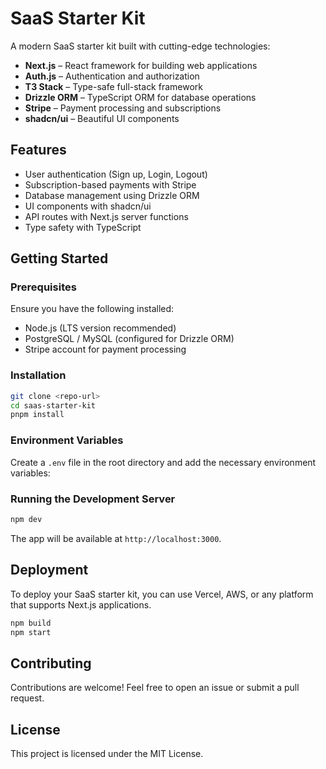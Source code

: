 # SaaS Starter Kit

A modern SaaS starter kit built with cutting-edge technologies:

- **Next.js** – React framework for building web applications
- **Auth.js** – Authentication and authorization
- **T3 Stack** – Type-safe full-stack framework
- **Drizzle ORM** – TypeScript ORM for database operations
- **Stripe** – Payment processing and subscriptions
- **shadcn/ui** – Beautiful UI components

## Features

- User authentication (Sign up, Login, Logout)
- Subscription-based payments with Stripe
- Database management using Drizzle ORM
- UI components with shadcn/ui
- API routes with Next.js server functions
- Type safety with TypeScript

## Getting Started

### Prerequisites

Ensure you have the following installed:

- Node.js (LTS version recommended)
- PostgreSQL / MySQL (configured for Drizzle ORM)
- Stripe account for payment processing

### Installation

```sh
git clone <repo-url>
cd saas-starter-kit
pnpm install
```

### Environment Variables

Create a `.env` file in the root directory and add the necessary environment variables:

### Running the Development Server

```sh
npm dev
```

The app will be available at `http://localhost:3000`.

## Deployment

To deploy your SaaS starter kit, you can use Vercel, AWS, or any platform that supports Next.js applications.

```sh
npm build
npm start
```

## Contributing

Contributions are welcome! Feel free to open an issue or submit a pull request.

## License

This project is licensed under the MIT License.
